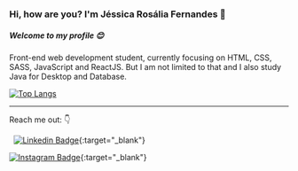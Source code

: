 ### Hi, how are you? I'm Jéssica Rosália Fernandes 👋

##### Welcome to my profile :blush:

Front-end web development student, currently focusing on HTML, CSS, SASS, JavaScript and ReactJS.
But I am not limited to that and I also study Java for Desktop and Database.

[![Top Langs](https://github-readme-stats.vercel.app/api/top-langs/?username=jessicarf18&layout=compact)](https://github.com/jessicarf18/github-readme-stats)

---
Reach me out: :point_down:

&nbsp;
[![Linkedin Badge](https://img.shields.io/badge/linkedin-%230077B5.svg?&style=for-the-badge&logo=linkedin&logoColor=white)](https://www.linkedin.com/in/j%C3%A9ssica-ros%C3%A1lia-fernandes-310899133/){:target="_blank"}

[![Instagram Badge](https://img.shields.io/badge/instagram-%23E4405F.svg?&style=for-the-badge&logo=instagram&logoColor=white)](https://www.instagram.com/rosalia_fernandes01/){:target="_blank"}

